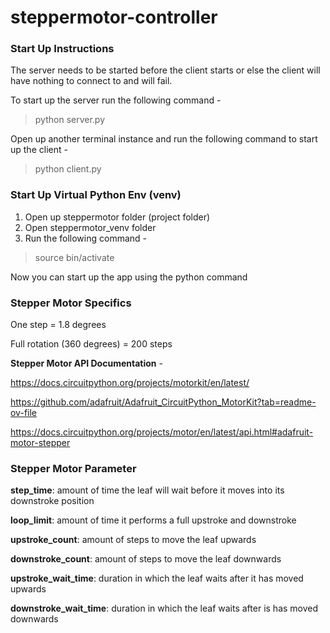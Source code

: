# steppermotor-controller

### Start Up Instructions
The server needs to be started before the client starts or else the client will have nothing to connect to and will fail.

To start up the server run the following command -
> python server.py

Open up another terminal instance and run the following command to start up the client -
> python client.py

### Start Up Virtual Python Env (venv)
1. Open up steppermotor folder (project folder)
2. Open steppermotor_venv folder
3. Run the following command -
> source bin/activate

Now you can start up the app using the python command

### Stepper Motor Specifics
One step = 1.8 degrees

Full rotation (360 degrees) = 200 steps

<b>Stepper Motor API Documentation</b> -

https://docs.circuitpython.org/projects/motorkit/en/latest/

https://github.com/adafruit/Adafruit_CircuitPython_MotorKit?tab=readme-ov-file

https://docs.circuitpython.org/projects/motor/en/latest/api.html#adafruit-motor-stepper


### Stepper Motor Parameter 
<b>step_time</b>: amount of time the leaf will wait before it moves into its downstroke position

<b>loop_limit</b>: amount of time it performs a full upstroke and downstroke

<b>upstroke_count</b>: amount of steps to move the leaf upwards

<b>downstroke_count</b>: amount of steps to move the leaf downwards

<b>upstroke_wait_time</b>: duration in which the leaf waits after it has moved upwards

<b>downstroke_wait_time</b>: duration in which the leaf waits after is has moved downwards